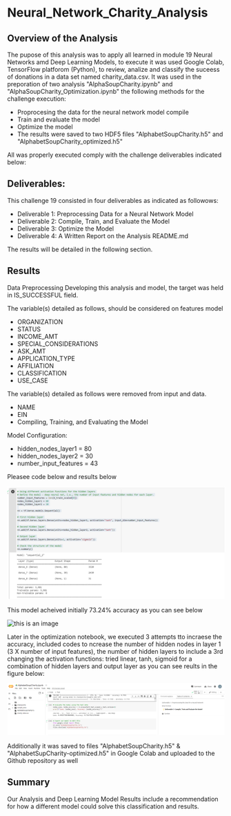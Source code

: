 # Neural_Network_Charity_Analysis

## Overview of the Analysis

The pupose of this analysis was to apply all learned in module 19 Neural Networks amd Deep Learning Models, to execute it was used Google Colab, TensorFlow platforom (Python), to review, analize and classify the suceess of donations in a data set named charity_data.csv. It was used in the preporation of two analysis "AlphaSoupCharity.ipynb" and "AlphaSoupCharity_Optimization.ipynb" the following methods for the challenge execution:
* Proprocesing the data for the neural network model compile
* Train and evaluate the model
* Optimize the model
* The results were saved to two HDF5 files "AlphabetSoupCharity.h5" and "AlphabetSoupCharity_optimized.h5"

All was properly executed comply with the challenge deliverables indicated below:

## Deliverables:

This challenge 19 consisted in four deliverables as indicated as followows:

* Deliverable 1: Preprocessing Data for a Neural Network Model
* Deliverable 2: Compile, Train, and Evaluate the Model
* Deliverable 3: Optimize the Model
* Deliverable 4: A Written Report on the Analysis README.md

The results will be detailed in the following section.

## Results
Data Preprocessing
Developing this analysis and model, the target was held in IS_SUCCESSFUL field.

The variable(s) detailed as follows, should be considered on features model
* ORGANIZATION
* STATUS
* INCOME_AMT
* SPECIAL_CONSIDERATIONS
* ASK_AMT
* APPLICATION_TYPE
* AFFILIATION
* CLASSIFICATION
* USE_CASE

The variable(s) detailed as follows were removed from input and data.
* NAME
* EIN
* Compiling, Training, and Evaluating the Model

Model Configuration:

* hidden_nodes_layer1 = 80
* hidden_nodes_layer2 = 30
* number_input_features = 43

Pleasee code below and results below

![this is an image](https://github.com/JJF1962/Neural_Network_Charity_Analysis/blob/main/Images/Capture.PNG)

This model acheived initially 73.24% accuracy as you can see below


![this is an image]()


Later in the optimization notebook, we executed 3 attempts tto incraese the accuracy, included codes to ncrease the number of hidden nodes in layer 1 (3 X number of input features),  the number of hidden layers to include a 3rd
changing the activation functions: tried linear, tanh, sigmoid for a combination of hidden layers and output layer as you can see reults in the figure below:

![this is an image](https://github.com/JJF1962/Neural_Network_Charity_Analysis/blob/main/Images/Capture%20fig%202.PNG)


Additionally it was  saved to files "AlphabetSoupCharity.h5" & "AlphabetSupCharity-optimized.h5" in Google Colab and uploaded to the Github repository as well



## Summary
Our Analysis and Deep Learning Model Results include a recommendation for how a different model could solve this classification and results.


